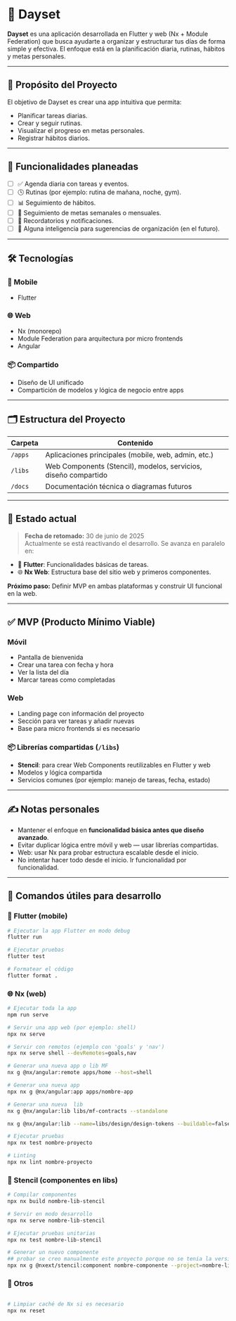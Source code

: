# 📅 Dayset

**Dayset** es una aplicación desarrollada en Flutter y web (Nx + Module Federation) que busca ayudarte a organizar y estructurar tus días de forma simple y efectiva. El enfoque está en la planificación diaria, rutinas, hábitos y metas personales.

---

## 🧭 Propósito del Proyecto

El objetivo de Dayset es crear una app intuitiva que permita:
- Planificar tareas diarias.
- Crear y seguir rutinas.
- Visualizar el progreso en metas personales.
- Registrar hábitos diarios.

---

## 🎯 Funcionalidades planeadas

- [ ] ✅ Agenda diaria con tareas y eventos.
- [ ] 🕓 Rutinas (por ejemplo: rutina de mañana, noche, gym).
- [ ] 📊 Seguimiento de hábitos.
- [ ] 🎯 Seguimiento de metas semanales o mensuales.
- [ ] 🔔 Recordatorios y notificaciones.
- [ ] 🧠 Alguna inteligencia para sugerencias de organización (en el futuro).

---

## 🛠️ Tecnologías

### 🧩 Mobile
- Flutter

### 🌐 Web
- Nx (monorepo)
- Module Federation para arquitectura por micro frontends
- Angular

### 📦 Compartido
- Diseño de UI unificado
- Compartición de modelos y lógica de negocio entre apps

---

## 🗂️ Estructura del Proyecto

| Carpeta   | Contenido                                                           |
|-----------|---------------------------------------------------------------------|
| `/apps`   | Aplicaciones principales (mobile, web, admin, etc.)                 |
| `/libs`   |  Web Components (Stencil), modelos, servicios, diseño compartido    |
| `/docs`   | Documentación técnica o diagramas futuros                           |

---

## 📍 Estado actual

> **Fecha de retomado:** 30 de junio de 2025  
Actualmente se está reactivando el desarrollo. Se avanza en paralelo en:
- 📱 **Flutter**: Funcionalidades básicas de tareas.
- 🌐 **Nx Web**: Estructura base del sitio web y primeros componentes.

**Próximo paso:** Definir MVP en ambas plataformas y construir UI funcional en la web.

---

## ✅ MVP (Producto Mínimo Viable)

### Móvil
- Pantalla de bienvenida
- Crear una tarea con fecha y hora
- Ver la lista del día
- Marcar tareas como completadas

### Web
- Landing page con información del proyecto
- Sección para ver tareas y añadir nuevas
- Base para micro frontends si es necesario

### 📦 Librerías compartidas (`/libs`)
- **Stencil**: para crear Web Components reutilizables en Flutter y web
- Modelos y lógica compartida
- Servicios comunes (por ejemplo: manejo de tareas, fecha, estado)


---

## ✍️ Notas personales

- Mantener el enfoque en **funcionalidad básica antes que diseño avanzado**.
- Evitar duplicar lógica entre móvil y web — usar librerías compartidas.
- Web: usar Nx para probar estructura escalable desde el inicio.
- No intentar hacer todo desde el inicio. Ir funcionalidad por funcionalidad.


---

## 🚀 Comandos útiles para desarrollo

### 📱 Flutter (mobile)

```bash
# Ejecutar la app Flutter en modo debug
flutter run

# Ejecutar pruebas
flutter test

# Formatear el código
flutter format .
```

### 🌐 Nx (web)

```bash
# Ejecutar toda la app
npm run serve

# Servir una app web (por ejemplo: shell)
npx nx serve 

# Servir con remotos (ejemplo con 'goals' y 'nav')
npx nx serve shell --devRemotes=goals,nav

# Generar una nueva app o lib MF
nx g @nx/angular:remote apps/home --host=shell

# Generar una nueva app 
npx nx g @nx/angular:app apps/nombre-app 

# Generar una nueva  lib 
nx g @nx/angular:lib libs/mf-contracts --standalone

nx g @nx/angular:lib --name=libs/design/design-tokens --buildable=false

# Ejecutar pruebas
npx nx test nombre-proyecto

# Linting
npx nx lint nombre-proyecto
```

### 🧩 Stencil (componentes en libs)

```bash
# Compilar componentes
npx nx build nombre-lib-stencil

# Servir en modo desarrollo
npx nx serve nombre-lib-stencil

# Ejecutar pruebas unitarias
npx nx test nombre-lib-stencil

# Generar un nuevo componente 
## probar se creo manualmente este proyecto porque no se tenia la version actualizada
npx nx g @nxext/stencil:component nombre-componente --project=nombre-lib-stencil
```

### 🧼 Otros

```bash

# Limpiar caché de Nx si es necesario
npx nx reset
```
